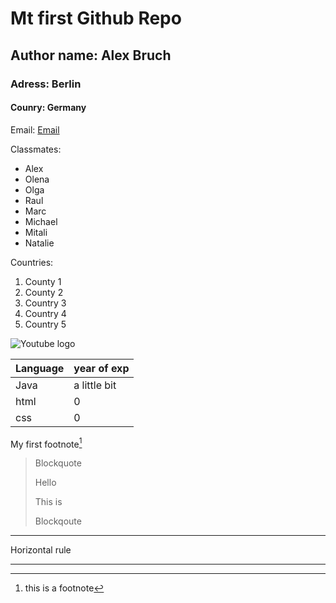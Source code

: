 # Mt first Github Repo
## Author name: Alex Bruch
### Adress: Berlin
#### Counry: Germany

Email: [Email](alex.bruch@dci-student.org)

Classmates: 
- Alex
- Olena
- Olga
- Raul
- Marc
- Michael
- Mitali
- Natalie

Countries:
1. County 1
2. County 2
3. Country 3
4. Country 4
5. Country 5

![Youtube logo](https://upload.wikimedia.org/wikipedia/commons/e/ef/Youtube_logo.png)

|Language|year of exp|
|---|---|
|Java| a little bit|
|html|0|
|css|0|

My first footnote[^1]

[^1]: this is a footnote

> Blockquote
> 
> Hello
> 
> This is
> 
> Blockqoute

---

Horizontal rule

***
